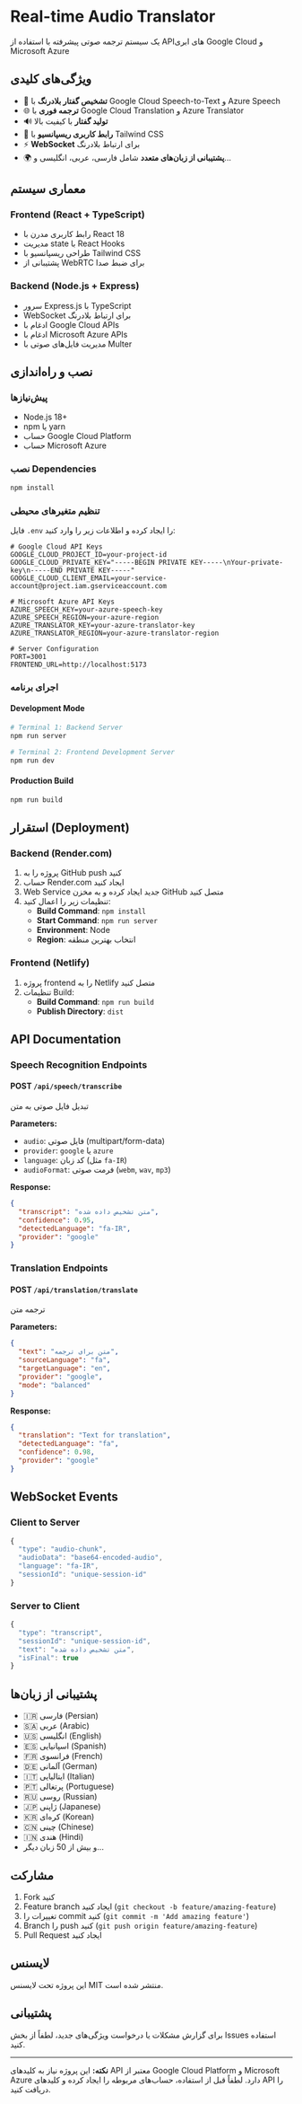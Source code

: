 # Real-time Audio Translator

یک سیستم ترجمه صوتی پیشرفته با استفاده از APIهای ابری Google Cloud و Microsoft Azure

## ویژگی‌های کلیدی

- 🎤 **تشخیص گفتار بلادرنگ** با Google Cloud Speech-to-Text و Azure Speech
- 🌐 **ترجمه فوری** با Google Cloud Translation و Azure Translator
- 🔊 **تولید گفتار** با کیفیت بالا
- 📱 **رابط کاربری ریسپانسیو** با Tailwind CSS
- ⚡ **WebSocket** برای ارتباط بلادرنگ
- 🌍 **پشتیبانی از زبان‌های متعدد** شامل فارسی، عربی، انگلیسی و...

## معماری سیستم

### Frontend (React + TypeScript)
- رابط کاربری مدرن با React 18
- مدیریت state با React Hooks
- طراحی ریسپانسیو با Tailwind CSS
- پشتیبانی از WebRTC برای ضبط صدا

### Backend (Node.js + Express)
- سرور Express.js با TypeScript
- WebSocket برای ارتباط بلادرنگ
- ادغام با Google Cloud APIs
- ادغام با Microsoft Azure APIs
- مدیریت فایل‌های صوتی با Multer

## نصب و راه‌اندازی

### پیش‌نیازها
- Node.js 18+
- npm یا yarn
- حساب Google Cloud Platform
- حساب Microsoft Azure

### نصب Dependencies
```bash
npm install
```

### تنظیم متغیرهای محیطی
فایل `.env` را ایجاد کرده و اطلاعات زیر را وارد کنید:

```env
# Google Cloud API Keys
GOOGLE_CLOUD_PROJECT_ID=your-project-id
GOOGLE_CLOUD_PRIVATE_KEY="-----BEGIN PRIVATE KEY-----\nYour-private-key\n-----END PRIVATE KEY-----"
GOOGLE_CLOUD_CLIENT_EMAIL=your-service-account@project.iam.gserviceaccount.com

# Microsoft Azure API Keys
AZURE_SPEECH_KEY=your-azure-speech-key
AZURE_SPEECH_REGION=your-azure-region
AZURE_TRANSLATOR_KEY=your-azure-translator-key
AZURE_TRANSLATOR_REGION=your-azure-translator-region

# Server Configuration
PORT=3001
FRONTEND_URL=http://localhost:5173
```

### اجرای برنامه

#### Development Mode
```bash
# Terminal 1: Backend Server
npm run server

# Terminal 2: Frontend Development Server
npm run dev
```

#### Production Build
```bash
npm run build
```

## استقرار (Deployment)

### Backend (Render.com)
1. پروژه را به GitHub push کنید
2. حساب Render.com ایجاد کنید
3. Web Service جدید ایجاد کرده و به مخزن GitHub متصل کنید
4. تنظیمات زیر را اعمال کنید:
   - **Build Command**: `npm install`
   - **Start Command**: `npm run server`
   - **Environment**: Node
   - **Region**: انتخاب بهترین منطقه

### Frontend (Netlify)
1. پروژه frontend را به Netlify متصل کنید
2. تنظیمات Build:
   - **Build Command**: `npm run build`
   - **Publish Directory**: `dist`

## API Documentation

### Speech Recognition Endpoints

#### POST `/api/speech/transcribe`
تبدیل فایل صوتی به متن

**Parameters:**
- `audio`: فایل صوتی (multipart/form-data)
- `provider`: `google` یا `azure`
- `language`: کد زبان (مثل `fa-IR`)
- `audioFormat`: فرمت صوتی (`webm`, `wav`, `mp3`)

**Response:**
```json
{
  "transcript": "متن تشخیص داده شده",
  "confidence": 0.95,
  "detectedLanguage": "fa-IR",
  "provider": "google"
}
```

### Translation Endpoints

#### POST `/api/translation/translate`
ترجمه متن

**Parameters:**
```json
{
  "text": "متن برای ترجمه",
  "sourceLanguage": "fa",
  "targetLanguage": "en",
  "provider": "google",
  "mode": "balanced"
}
```

**Response:**
```json
{
  "translation": "Text for translation",
  "detectedLanguage": "fa",
  "confidence": 0.98,
  "provider": "google"
}
```

## WebSocket Events

### Client to Server
```javascript
{
  "type": "audio-chunk",
  "audioData": "base64-encoded-audio",
  "language": "fa-IR",
  "sessionId": "unique-session-id"
}
```

### Server to Client
```javascript
{
  "type": "transcript",
  "sessionId": "unique-session-id",
  "text": "متن تشخیص داده شده",
  "isFinal": true
}
```

## پشتیبانی از زبان‌ها

- 🇮🇷 فارسی (Persian)
- 🇸🇦 عربی (Arabic)
- 🇺🇸 انگلیسی (English)
- 🇪🇸 اسپانیایی (Spanish)
- 🇫🇷 فرانسوی (French)
- 🇩🇪 آلمانی (German)
- 🇮🇹 ایتالیایی (Italian)
- 🇵🇹 پرتغالی (Portuguese)
- 🇷🇺 روسی (Russian)
- 🇯🇵 ژاپنی (Japanese)
- 🇰🇷 کره‌ای (Korean)
- 🇨🇳 چینی (Chinese)
- 🇮🇳 هندی (Hindi)
- و بیش از 50 زبان دیگر...

## مشارکت

1. Fork کنید
2. Feature branch ایجاد کنید (`git checkout -b feature/amazing-feature`)
3. تغییرات را commit کنید (`git commit -m 'Add amazing feature'`)
4. Branch را push کنید (`git push origin feature/amazing-feature`)
5. Pull Request ایجاد کنید

## لایسنس

این پروژه تحت لایسنس MIT منتشر شده است.

## پشتیبانی

برای گزارش مشکلات یا درخواست ویژگی‌های جدید، لطفاً از بخش Issues استفاده کنید.

---

**نکته:** این پروژه نیاز به کلیدهای API معتبر از Google Cloud Platform و Microsoft Azure دارد. لطفاً قبل از استفاده، حساب‌های مربوطه را ایجاد کرده و کلیدهای API را دریافت کنید.